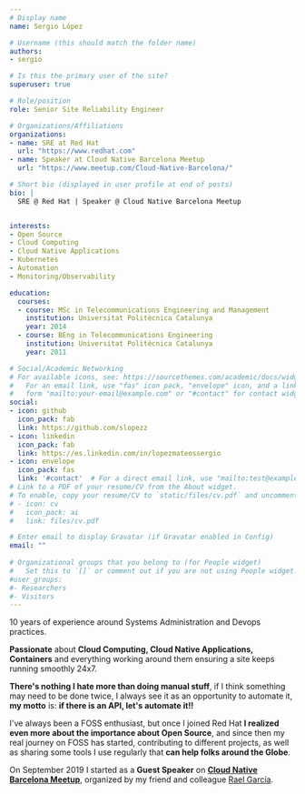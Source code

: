 ```yaml
---
# Display name
name: Sergio López

# Username (this should match the folder name)
authors:
- sergio

# Is this the primary user of the site?
superuser: true

# Role/position
role: Senior Site Reliability Engineer

# Organizations/Affiliations
organizations:
- name: SRE at Red Hat
  url: "https://www.redhat.com"
- name: Speaker at Cloud Native Barcelona Meetup
  url: "https://www.meetup.com/Cloud-Native-Barcelona/"

# Short bio (displayed in user profile at end of posts)
bio: |
  SRE @ Red Hat | Speaker @ Cloud Native Barcelona Meetup


interests:
- Open Source
- Cloud Computing
- Cloud Native Applications
- Kubernetes
- Automation
- Monitoring/Observability

education:
  courses:
  - course: MSc in Telecommunications Engineering and Management
    institution: Universitat Politècnica Catalunya
    year: 2014
  - course: BEng in Telecommunications Engineering
    institution: Universitat Politècnica Catalunya
    year: 2011

# Social/Academic Networking
# For available icons, see: https://sourcethemes.com/academic/docs/widgets/#icons
#   For an email link, use "fas" icon pack, "envelope" icon, and a link in the
#   form "mailto:your-email@example.com" or "#contact" for contact widget.
social:
- icon: github
  icon_pack: fab
  link: https://github.com/slopezz
- icon: linkedin
  icon_pack: fab
  link: https://es.linkedin.com/in/lopezmateossergio
- icon: envelope
  icon_pack: fas
  link: '#contact'  # For a direct email link, use "mailto:test@example.org".
# Link to a PDF of your resume/CV from the About widget.
# To enable, copy your resume/CV to `static/files/cv.pdf` and uncomment the lines below.  
# - icon: cv
#   icon_pack: ai
#   link: files/cv.pdf

# Enter email to display Gravatar (if Gravatar enabled in Config)
email: ""
  
# Organizational groups that you belong to (for People widget)
#   Set this to `[]` or comment out if you are not using People widget.  
#user_groups:
#- Researchers
#- Visitors
---
```


10 years of experience around Systems Administration and Devops practices.

**Passionate** about **Cloud Computing, Cloud Native Applications, Containers** and everything working around them ensuring a site keeps running smoothly 24x7.

**There's nothing I hate more than doing manual stuff**, if I think something may need to be done twice, I always see it as an opportunity to automate it, **my motto** is: **if there is an API, let's automate it!!**

I've always been a FOSS enthusiast, but once I joined Red Hat **I realized even more about the importance about Open Source**, and since then my real journey on FOSS has started, contributing to different projects, as well as sharing some tools I use regularly that **can help folks around the Globe**.

On September 2019 I started as a **Guest Speaker** on **[Cloud Native Barcelona Meetup](https://www.meetup.com/es/Cloud-Native-Barcelona)**, organized by my friend and colleague [Rael García](https://rael.io).
